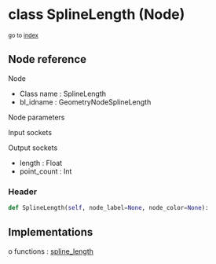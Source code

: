 # class SplineLength (Node)

<sub>go to [index](/docs/index.md)</sub>

## Node reference

Node
 - Class name : SplineLength
 - bl_idname : GeometryNodeSplineLength

Node parameters

Input sockets

Output sockets
 - length : Float
 - point_count : Int

### Header

``` python
def SplineLength(self, node_label=None, node_color=None):
```

## Implementations

o functions : [spline_length](/docs/classes/spline_length.md)

